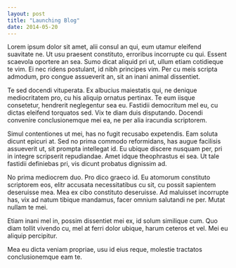 ```yaml
---
layout: post
title: "Launching Blog"
date: 2014-05-20
---
```


Lorem ipsum dolor sit amet, alii consul an qui, eum utamur eleifend suavitate ne. Ut usu praesent constituto, erroribus incorrupte cu qui. Essent scaevola oportere an sea. Sumo dicat aliquid pri ut, ullum etiam cotidieque te vim. Ei nec ridens postulant, id nibh principes vim. Per cu meis scripta admodum, pro congue assueverit an, sit an inani animal dissentiet.

Te sed docendi vituperata. Ex albucius maiestatis qui, ne denique mediocritatem pro, cu his aliquip ornatus pertinax. Te eum iisque consetetur, hendrerit neglegentur sea eu. Fastidii democritum mel eu, cu dictas eleifend torquatos sed. Vix te diam duis disputando. Docendi convenire conclusionemque mei ea, ne per alia iracundia scriptorem.

Simul contentiones ut mei, has no fugit recusabo expetendis. Eam soluta dicunt epicuri at. Sed no prima commodo reformidans, has augue facilisis assueverit ut, sit prompta intellegat id. Eu ubique discere nusquam per, pri in integre scripserit repudiandae. Amet idque theophrastus ei sea. Ut tale fastidii definiebas pri, vis dicunt probatus dignissim ad.

No prima mediocrem duo. Pro dico graeco id. Eu atomorum constituto scriptorem eos, elitr accusata necessitatibus cu sit, cu possit sapientem deseruisse mea. Mea ex cibo constituto deseruisse. Ad maluisset incorrupte has, vix ad natum tibique mandamus, facer omnium salutandi ne per. Mutat nullam te mei.

Etiam inani mel in, possim dissentiet mei ex, id solum similique cum. Quo diam tollit vivendo cu, mel at ferri dolor ubique, harum ceteros et vel. Mei eu aliquip percipitur. 

Mea eu dicta veniam propriae, usu id eius reque, molestie tractatos conclusionemque eam te.
